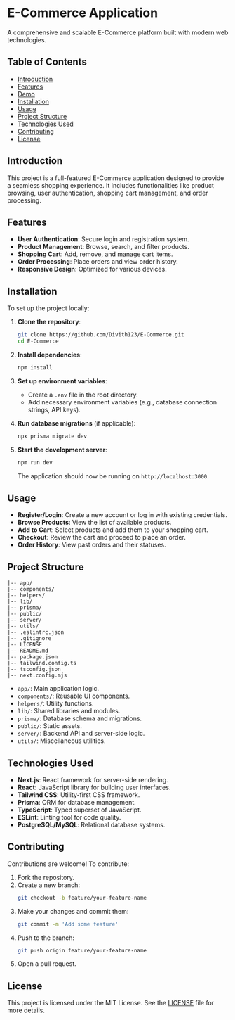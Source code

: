 # E-Commerce Application

A comprehensive and scalable E-Commerce platform built with modern web technologies.

## Table of Contents

- [Introduction](#introduction)
- [Features](#features)
- [Demo](#demo)
- [Installation](#installation)
- [Usage](#usage)
- [Project Structure](#project-structure)
- [Technologies Used](#technologies-used)
- [Contributing](#contributing)
- [License](#license)

## Introduction

This project is a full-featured E-Commerce application designed to provide a seamless shopping experience. It includes functionalities like product browsing, user authentication, shopping cart management, and order processing.

## Features

- **User Authentication**: Secure login and registration system.
- **Product Management**: Browse, search, and filter products.
- **Shopping Cart**: Add, remove, and manage cart items.
- **Order Processing**: Place orders and view order history.
- **Responsive Design**: Optimized for various devices.

## Installation

To set up the project locally:

1. **Clone the repository**:
   ```bash
   git clone https://github.com/Divith123/E-Commerce.git
   cd E-Commerce
   ```

2. **Install dependencies**:
   ```bash
   npm install
   ```

3. **Set up environment variables**:
   - Create a `.env` file in the root directory.
   - Add necessary environment variables (e.g., database connection strings, API keys).

4. **Run database migrations** (if applicable):
   ```bash
   npx prisma migrate dev
   ```

5. **Start the development server**:
   ```bash
   npm run dev
   ```

   The application should now be running on `http://localhost:3000`.

## Usage

- **Register/Login**: Create a new account or log in with existing credentials.
- **Browse Products**: View the list of available products.
- **Add to Cart**: Select products and add them to your shopping cart.
- **Checkout**: Review the cart and proceed to place an order.
- **Order History**: View past orders and their statuses.

## Project Structure

```
|-- app/
|-- components/
|-- helpers/
|-- lib/
|-- prisma/
|-- public/
|-- server/
|-- utils/
|-- .eslintrc.json
|-- .gitignore
|-- LICENSE
|-- README.md
|-- package.json
|-- tailwind.config.ts
|-- tsconfig.json
|-- next.config.mjs
```

- `app/`: Main application logic.
- `components/`: Reusable UI components.
- `helpers/`: Utility functions.
- `lib/`: Shared libraries and modules.
- `prisma/`: Database schema and migrations.
- `public/`: Static assets.
- `server/`: Backend API and server-side logic.
- `utils/`: Miscellaneous utilities.

## Technologies Used

- **Next.js**: React framework for server-side rendering.
- **React**: JavaScript library for building user interfaces.
- **Tailwind CSS**: Utility-first CSS framework.
- **Prisma**: ORM for database management.
- **TypeScript**: Typed superset of JavaScript.
- **ESLint**: Linting tool for code quality.
- **PostgreSQL/MySQL**: Relational database systems.

## Contributing

Contributions are welcome! To contribute:

1. Fork the repository.
2. Create a new branch:
   ```bash
   git checkout -b feature/your-feature-name
   ```
3. Make your changes and commit them:
   ```bash
   git commit -m 'Add some feature'
   ```
4. Push to the branch:
   ```bash
   git push origin feature/your-feature-name
   ```
5. Open a pull request.

## License

This project is licensed under the MIT License. See the [LICENSE](LICENSE) file for more details.
